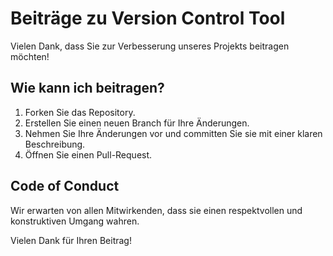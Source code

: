 # Beiträge zu Version Control Tool

Vielen Dank, dass Sie zur Verbesserung unseres Projekts beitragen möchten!

## Wie kann ich beitragen?
1. Forken Sie das Repository.
2. Erstellen Sie einen neuen Branch für Ihre Änderungen.
3. Nehmen Sie Ihre Änderungen vor und committen Sie sie mit einer klaren Beschreibung.
4. Öffnen Sie einen Pull-Request.

## Code of Conduct
Wir erwarten von allen Mitwirkenden, dass sie einen respektvollen und konstruktiven Umgang wahren.

Vielen Dank für Ihren Beitrag!